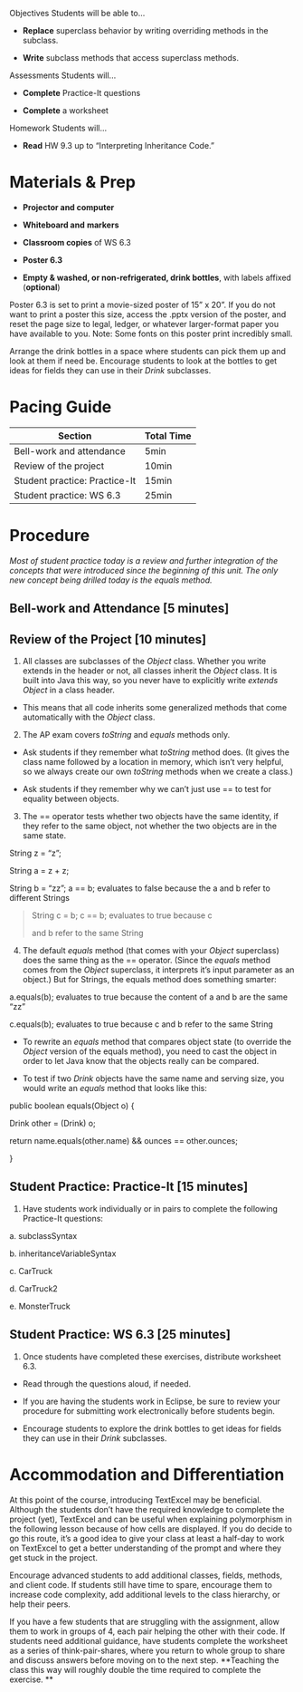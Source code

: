 Objectives Students will be able to…

-   **Replace** superclass behavior by writing overriding methods in the subclass.

-   **Write** subclass methods that access superclass methods.

Assessments Students will...

-   **Complete** Practice-It questions

-   **Complete** a worksheet

Homework Students will...

-   **Read** HW 9.3 up to “Interpreting Inheritance Code.”

Materials & Prep
================

-   **Projector and computer**

-   **Whiteboard and** **markers**

-   **Classroom copies** of WS 6.3

-   **Poster 6.3**

-   **Empty & washed, or non-refrigerated, drink bottles**, with labels affixed (**optional**)

Poster 6.3 is set to print a movie-sized poster of 15” x 20”. If you do not want to print a poster this size, access the .pptx version of the poster, and reset the page size to legal, ledger, or whatever larger-format paper you have available to you. Note: Some fonts on this poster print incredibly small.

Arrange the drink bottles in a space where students can pick them up and look at them if need be. Encourage students to look at the bottles to get ideas for fields they can use in their *Drink* subclasses.

Pacing Guide
============

| Section                       | Total Time |
|-------------------------------|------------|
| Bell-work and attendance      | 5min       |
| Review of the project         | 10min      |
| Student practice: Practice-It | 15min      |
| Student practice: WS 6.3      | 25min      |

Procedure
=========

*Most of student practice today is a review and further integration of the concepts that were introduced since the beginning of this unit. The only new concept being drilled today is the equals method.*

Bell-work and Attendance \[5 minutes\]
--------------------------------------

Review of the Project \[10 minutes\]
------------------------------------

1. All classes are subclasses of the *Object* class. Whether you write extends in the header or not, all classes inherit the *Object* class. It is built into Java this way, so you never have to explicitly write *extends Object* in a class header.

-   This means that all code inherits some generalized methods that come automatically with the *Object* class.

2. The AP exam covers *toString* and *equals* methods only.

-   Ask students if they remember what *toString* method does. (It gives the class name followed by a location in memory, which isn’t very helpful, so we always create our own *toString* methods when we create a class.)

-   Ask students if they remember why we can’t just use == to test for equality between objects.

3. The == operator tests whether two objects have the same identity, if they refer to the same object, not whether the two objects are in the same state.

String z = “z”;

String a = z + z;

String b = “zz”; a == b; evaluates to false because the
a and b refer to different Strings

> String c = b; c == b; evaluates to true because c
>
> and b refer to the same String

4. The default *equals* method (that comes with your *Object* superclass) does the same thing as the == operator. (Since the *equals* method comes from the *Object* superclass, it interprets it’s input parameter as an object.) But for Strings, the equals method does something smarter:

a.equals(b); evaluates to true because the content of a and b are the same “zz”

c.equals(b); evaluates to true because c and b refer to the same String

-   To rewrite an *equals* method that compares object state (to override the *Object* version of the equals method), you need to cast the object in order to let Java know that the objects really can be compared.

-   To test if two *Drink* objects have the same name and serving size, you would write an *equals* method that looks like this:

public boolean equals(Object o) {

Drink other = (Drink) o;

return name.equals(other.name) && ounces == other.ounces;

}

Student Practice: Practice-It \[15 minutes\]
--------------------------------------------

1. Have students work individually or in pairs to complete the following Practice-It questions:

a. subclassSyntax

b. inheritanceVariableSyntax

c. CarTruck

d. CarTruck2

e. MonsterTruck

Student Practice: WS 6.3 \[25 minutes\]
---------------------------------------

1. Once students have completed these exercises, distribute worksheet 6.3.

-   Read through the questions aloud, if needed.

-   If you are having the students work in Eclipse, be sure to review your procedure for submitting work electronically before students begin.

-   Encourage students to explore the drink bottles to get ideas for fields they can use in their *Drink* subclasses.

Accommodation and Differentiation
=================================

At this point of the course, introducing TextExcel may be beneficial. Although the students don’t have the required knowledge to complete the project (yet), TextExcel and can be useful when explaining polymorphism in the following lesson because of how cells are displayed. If you do decide to go this route, it’s a good idea to give your class at least a half-day to work on TextExcel to get a better understanding of the prompt and where they get stuck in the project.

Encourage advanced students to add additional classes, fields, methods, and client code. If students still have time to spare, encourage them to increase code complexity, add additional levels to the class hierarchy, or help their peers.

If you have a few students that are struggling with the assignment, allow them to work in groups of 4, each pair helping the other with their code. If students need additional guidance, have students complete the worksheet as a series of think-pair-shares, where you return to whole group to share and discuss answers before moving on to the next step. **Teaching the class this way will roughly double the time required to complete the exercise. **
